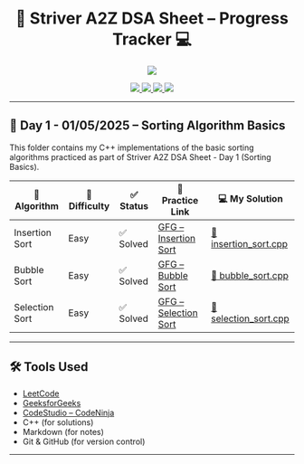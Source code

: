 <h1 align="center">🚀 Striver A2Z DSA Sheet – Progress Tracker 💻</h1>

<p align="center">
  <img src="https://readme-typing-svg.herokuapp.com?center=true&lines=Daily+DSA+Grind+with+Striver's+A2Z+Sheet;Consistency+%E2%89%A0+Intensity+💪;Level+Up+One+Problem+at+a+Time!&font=Fira+Code&color=F78D2F&width=700&height=45">
</p>

<p align="center">
  <a href="https://leetcode.com/">
    <img src="https://img.shields.io/badge/-LeetCode-FFA116?style=for-the-badge&logo=leetcode&logoColor=black"/>
  </a>
  <a href="https://www.geeksforgeeks.org/">
    <img src="https://img.shields.io/badge/-GeeksforGeeks-0F9D58?style=for-the-badge&logo=geeksforgeeks&logoColor=white"/>
  </a>
  <a href="https://www.codingninjas.com/studio/">
    <img src="https://img.shields.io/badge/-CodeStudio-orange?style=for-the-badge&logo=codingninjas&logoColor=white"/>
  </a>
  <a href="https://github.com/">
    <img src="https://img.shields.io/badge/-GitHub-black?style=for-the-badge&logo=github&logoColor=white"/>
  </a>
</p>


---

## <strong>📖 Day 1 - 01/05/2025 – Sorting Algorithm Basics</strong>

This folder contains my C++ implementations of the basic sorting algorithms practiced as part of Striver A2Z DSA Sheet - Day 1 (Sorting Basics). 

| 🧠 Algorithm     | 🚦 Difficulty | ✅ Status | 🔗 Practice Link | 💻 My Solution |
|------------------|---------------|-----------|------------------|----------------|
| Insertion Sort   | Easy          | ✅ Solved | [GFG – Insertion Sort](https://practice.geeksforgeeks.org/problems/insertion-sort/1) | [📄 insertion_sort.cpp](./insertionSort.cpp) |
| Bubble Sort      | Easy          | ✅ Solved | [GFG – Bubble Sort](https://practice.geeksforgeeks.org/problems/bubble-sort/1) | [📄 bubble_sort.cpp](./bubbleSort.cpp) |
| Selection Sort   | Easy          | ✅ Solved | [GFG – Selection Sort](https://practice.geeksforgeeks.org/problems/selection-sort/1) | [📄 selection_sort.cpp](./selectionSort.cpp) |

---


## 🛠️ Tools Used

- [LeetCode](https://leetcode.com/)
- [GeeksforGeeks](https://www.geeksforgeeks.org/)
- [CodeStudio – CodeNinja](https://www.codingninjas.com/studio/)
- C++ (for solutions)
- Markdown (for notes)
- Git & GitHub (for version control)

---
